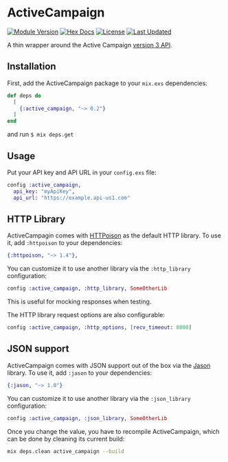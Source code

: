 # ActiveCampaign


[![Module Version](https://img.shields.io/hexpm/v/active_campaign.svg)](https://hex.pm/packages/active_campaign)
[![Hex Docs](https://img.shields.io/badge/hex-docs-lightgreen.svg)](https://hexdocs.pm/active_campaign/)
[![License](https://img.shields.io/hexpm/l/active_campaign.svg)](https://github.com/Health-Union/active_campaign/blob/master/LICENSE)
[![Last Updated](https://img.shields.io/github/last-commit/Health-Union/active_campaign.svg)](https://github.com/Health-Union/active_campaign/commits/main)

A thin wrapper around the Active Campaign [version 3 API](https://developers.activecampaign.com/reference/overview).

## Installation

First, add the ActiveCampaign package to your `mix.exs` dependencies:

```elixir
def deps do
  [
    {:active_campaign, "~> 0.2"}
  ]
end
```

and run `$ mix deps.get`

## Usage

Put your API key and API URL in your `config.exs` file:

```elixir
config :active_campaign,
  api_key: "myApiKey",
  api_url: "https://example.api-us1.com"
```

## HTTP Library
ActiveCampagin comes with [HTTPoison](https://github.com/edgurgel/httpoison) as the default HTTP library. To use it, add `:httpoison` to your dependencies:

```elixir
{:httpoison, "~> 1.4"},
```

You can customize it to use another library via the `:http_library` configuration:

```elixir
config :active_campaign, :http_library, SomeOtherLib
```

This is useful for mocking responses when testing.

The HTTP library request options are also configurable:

```elixir
config :active_campaign, :http_options, [recv_timeout: 8000]
```

## JSON support

ActiveCampaign comes with JSON support out of the box via the [Jason](https://github.com/michalmuskala/jason) library. To use it, add `:jason` to your dependencies:

```elixir
{:jason, "~> 1.0"}
```

You can customize it to use another library via the `:json_library` configuration:

```elixir
config :active_campaign, :json_library, SomeOtherLib
```

Once you change the value, you have to recompile ActiveCampaign, which can be done by cleaning its current build:

```sh
mix deps.clean active_campaign --build
```

